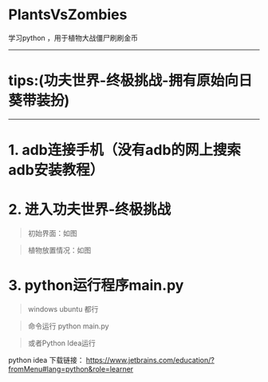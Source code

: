 # PlantsVsZombies
学习python ，用于植物大战僵尸刷刷金币
***
# tips:(功夫世界-终极挑战-拥有原始向日葵带装扮)

***


# 1. adb连接手机（没有adb的网上搜索adb安装教程）

# 2. 进入功夫世界-终极挑战
  >初始界面：如图

  >植物放置情况：如图


# 3. python运行程序main.py
  > windows ubuntu 都行

  > 命令运行 python main.py

  > 或者Python Idea运行

  python idea 下载链接： https://www.jetbrains.com/education/?fromMenu#lang=python&role=learner

